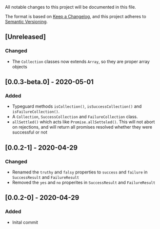 All notable changes to this project will be documented in this file.

The format is based on [Keep a Changelog](https://keepachangelog.com/en/1.0.0/),
and this project adheres to [Semantic Versioning](https://semver.org/spec/v2.0.0.html).

## [Unreleased]

### Changed

- The `Collection` classes now extends `Array`, so they are proper array objects

## [0.0.3-beta.0] - 2020-05-01

### Added

- Typeguard methods `isCollection()`, `isSuccessCollection()` and
  `isFailureCollection()`.
- A `Collection`, `SuccessCollection` and `FailureCollection` class.
- `allSettled()` which acts like `Promise.allSetteled()`. This will not abort
  on rejections, and will return all promises resolved whether they were
  successful or not

## [0.0.2-1] - 2020-04-29

### Changed

- Renamed the `truthy` and `falsy` properties to `success` and `failure` in
  `SuccessResult` and `FailureResult`
- Removed the `yes` and `no` properites in `SuccessResult` and `FailureResult`

## [0.0.2-0] - 2020-04-29

### Added

- Inital commit
